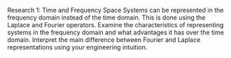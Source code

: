 Research 1: Time and Frequency Space
Systems can be represented in the frequency domain instead of the time domain. This is done using the Laplace and Fourier operators. Examine the characteristics of representing systems in the frequency domain and what advantages it has over the time domain. Interpret the main difference between Fourier and Laplace representations using your engineering intuition.
